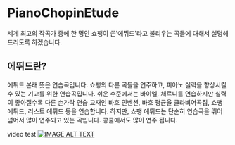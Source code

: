 # PianoChopinEtude

세계 최고의 작곡가 중에 한 명인 쇼팽이 쓴'에뛰드'라고 불리우는 곡들에 대해서 설명해 드리도록 하겠습니다.

## 에뛰드란?
에튀드 본래 뜻은 연습곡입니다. 쇼팽의 다른 곡들을 연주하고, 피아노 실력을 향상시킬 수 있는 기교를 위한 연습곡입니다. 
쉬운 수준에서는 바이엘, 체르니를 연습하지만 실력이 좋아질수록 다른 손가락 연습 교재인 바흐 인벤션, 바흐 평균율 클라비어곡집, 쇼팽 에튀드, 리스트 에튀드 등을 연습합니다. 하지만, 쇼팽 에튀드는 단순히 연습곡을 뛰어 넘어서 많이 연주되고 있는 곡입니다. 콩쿨에서도 많이 연주 됩니다.

video test
[![IMAGE ALT TEXT](https://img.youtube.com/vi/mUVCGsWhwHU/0.jpg)](https://www.youtube.com/watch?v=mUVCGsWhwHU "Video Title")
